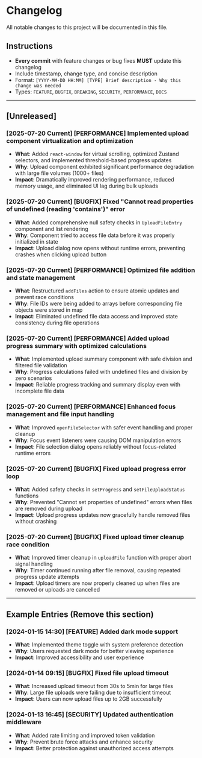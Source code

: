 # Changelog

All notable changes to this project will be documented in this file.

## Instructions
- **Every commit** with feature changes or bug fixes **MUST** update this changelog
- Include timestamp, change type, and concise description
- Format: `[YYYY-MM-DD HH:MM] [TYPE] Brief description - Why this change was needed`
- Types: `FEATURE`, `BUGFIX`, `BREAKING`, `SECURITY`, `PERFORMANCE`, `DOCS`

---

## [Unreleased]

### [2025-07-20 Current] [PERFORMANCE] Implemented upload component virtualization and optimization
- **What**: Added `react-window` for virtual scrolling, optimized Zustand selectors, and implemented threshold-based progress updates
- **Why**: Upload component exhibited significant performance degradation with large file volumes (1000+ files)
- **Impact**: Dramatically improved rendering performance, reduced memory usage, and eliminated UI lag during bulk uploads

### [2025-07-20 Current] [BUGFIX] Fixed "Cannot read properties of undefined (reading 'contains')" error
- **What**: Added comprehensive null safety checks in `UploadFileEntry` component and list rendering
- **Why**: Component tried to access file data before it was properly initialized in state
- **Impact**: Upload dialog now opens without runtime errors, preventing crashes when clicking upload button

### [2025-07-20 Current] [PERFORMANCE] Optimized file addition and state management
- **What**: Restructured `addFiles` action to ensure atomic updates and prevent race conditions
- **Why**: File IDs were being added to arrays before corresponding file objects were stored in map
- **Impact**: Eliminated undefined file data access and improved state consistency during file operations

### [2025-07-20 Current] [PERFORMANCE] Added upload progress summary with optimized calculations
- **What**: Implemented upload summary component with safe division and filtered file validation
- **Why**: Progress calculations failed with undefined files and division by zero scenarios
- **Impact**: Reliable progress tracking and summary display even with incomplete file data

### [2025-07-20 Current] [PERFORMANCE] Enhanced focus management and file input handling
- **What**: Improved `openFileSelector` with safer event handling and proper cleanup
- **Why**: Focus event listeners were causing DOM manipulation errors
- **Impact**: File selection dialog opens reliably without focus-related runtime errors

### [2025-07-20 Current] [BUGFIX] Fixed upload progress error loop
- **What**: Added safety checks in `setProgress` and `setFileUploadStatus` functions
- **Why**: Prevented "Cannot set properties of undefined" errors when files are removed during upload
- **Impact**: Upload progress updates now gracefully handle removed files without crashing

### [2025-07-20 Current] [BUGFIX] Fixed upload timer cleanup race condition  
- **What**: Improved timer cleanup in `uploadFile` function with proper abort signal handling
- **Why**: Timer continued running after file removal, causing repeated progress update attempts
- **Impact**: Upload timers are now properly cleaned up when files are removed or uploads are cancelled

---

## Example Entries (Remove this section)

### [2024-01-15 14:30] [FEATURE] Added dark mode support
- **What**: Implemented theme toggle with system preference detection
- **Why**: Users requested dark mode for better viewing experience
- **Impact**: Improved accessibility and user experience

### [2024-01-14 09:15] [BUGFIX] Fixed file upload timeout
- **What**: Increased upload timeout from 30s to 5min for large files
- **Why**: Large file uploads were failing due to insufficient timeout
- **Impact**: Users can now upload files up to 2GB successfully

### [2024-01-13 16:45] [SECURITY] Updated authentication middleware
- **What**: Added rate limiting and improved token validation
- **Why**: Prevent brute force attacks and enhance security
- **Impact**: Better protection against unauthorized access attempts